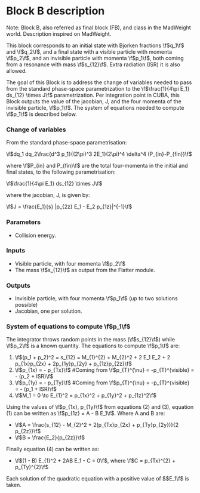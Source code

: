 # Block B description
Note: Block B, also referred as final block (FB), and class in the MadWeight world. 
Description inspired on MadWeight.

This block corresponds to an initial state with Bjorken fractions \f$q_1\f$ and \f$q_2\f$, 
and a final state with a visible particle with momenta \f$p_2\f$, and an invisible particle 
with momenta \f$p_1\f$, both coming from a resonance with mass \f$s_{12}\f$. Extra radiation (ISR) it is also allowed.

The goal of this Block is to address the change of variables needed to pass from the standard phase-space
parametrization to the \f$\frac{1}{4\pi E_1} ds_{12} \times J\f$ parametrization. Per integration point 
in CUBA, this Block outputs the value of the jacobian, J, and the four momenta of the invisible particle, 
\f$p_1\f$. The system of equations needed to compute \f$p_1\f$ is described below. 


### Change of variables

From the standard phase-space parametrisation:

\f$dq_1 dq_2\frac{d^3 p_1}{(2\pi)^3 2E_1}(2\pi)^4 \delta^4 (P_{in}-P_{fin})\f$

where \f$P_{in} and P_{fin)\f$ are the total four-momenta in the initial and final states, to the 
following parametrisation: 

\f$\frac{1}{4\pi E_1} ds_{12} \times J\f$

where the jacobian, J, is given by:

\f$J = \frac{E_1}{s} |p_{2z} E_1 -  E_2 p_{1z}|^{-1}\f$

### Parameters

- Collision energy.

### Inputs

- Visible particle, with four momenta \f$p_2\f$
- The mass \f$s_{12}\f$ as output from the Flatter module.

### Outputs

- Invisible particle, with four momenta \f$p_1\f$ (up to two solutions possible)
- Jacobian, one per solution.    

### System of equations to compute \f$p_1\f$

The integrator throws random points in the mass (\f$s_{12}\f$) while \f$p_2\f$ is a known quantity. The equations to 
compute \f$p_1\f$ are:

 1. \f$(p_1 + p_2)^2 = s_{12} = M_{1}^{2} + M_{2}^2 + 2 E_1 E_2 + 2 p_{1x}p_{2x} + 2p_{1y}p_{2y} + p_{1z}p_{2z}\f$
 2. \f$p_{1x} = - p_{Tx}\f$ #Coming from \f$p_{T}^{\nu} = -p_{T}^{visible} = - (p_2 + ISR)\f$
 3. \f$p_{1y} = - p_{Ty}\f$ #Coming from \f$p_{T}^{\nu} = -p_{T}^{visible} = - (p_1 + ISR)\f$
 4. \f$M_1 = 0 \to E_{1}^2 = p_{1x}^2 + p_{1y}^2 + p_{1z}^2\f$

Using the values of \f$p_{1x}, p_{1y}\f$ from equations (2) and (3), equation (1) can be written as \f$p_{1z} = A - B E_1\f$. Where A and B are:

- \f$A = \frac{s_{12} - M_{2}^2 + 2(p_{Tx}p_{2x} + p_{Ty}p_{2y})}{2 p_{2z}}\f$
- \f$B = \frac{E_2}{p_{2z}}\f$

Finally equation (4) can be written as: 

- \f$(1 - B) E_{1}^2 + 2AB E_1 - C = 0\f$, where \f$C = p_{Tx}^{2} + p_{Ty}^{2}\f$

Each solution of the quadratic equation with a positive value of $$E_1\f$ is taken.

